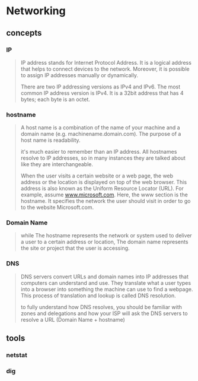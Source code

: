 # Networking

## concepts

### IP

> IP address stands for Internet Protocol Address. It is a logical address that helps to connect devices to the network. Moreover, it is possible to assign IP addresses manually or dynamically.
>
> There are two IP addressing versions as IPv4 and IPv6. The most common IP address version is IPv4. It is a 32bit address that has 4 bytes; each byte is an octet.

### hostname

> A host name is a combination of the name of your machine and a domain name (e.g. machinename.domain.com). The purpose of a host name is readability.
>
> it's much easier to remember than an IP address. All hostnames resolve to IP addresses, so in many instances they are talked about like they are interchangeable.
>
> When the user visits a certain website or a web page, the web address or the location is displayed on top of the web browser.  This address is also known as the Uniform Resource Locator (URL). For example, assume www.microsoft.com. Here, the www section is the hostname. It specifies the network the user should visit in order to go to the website Microsoft.com.

### Domain Name

> while The hostname represents the network or system used to deliver a user to a certain address or location, The domain name represents the site or project that the user is accessing.

### DNS

> DNS servers convert URLs and domain names into IP addresses that computers can understand and use. They translate what a user types into a browser into something the machine can use to find a webpage. This process of translation and lookup is called DNS resolution.
>
> to fully understand how DNS resolves, you should be familiar with zones and delegations and how your ISP will ask the DNS servers to resolve a URL (Domain Name + hostname)

## tools

### netstat

### dig
